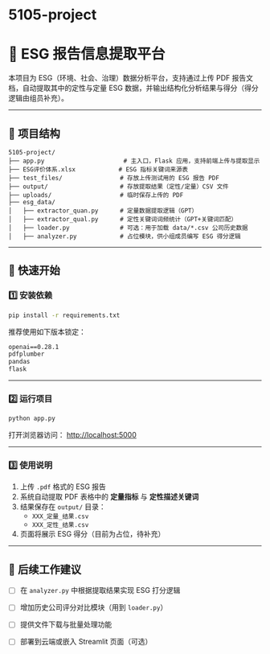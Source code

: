 # 5105-project
# 📘 ESG 报告信息提取平台

本项目为 ESG（环境、社会、治理）数据分析平台，支持通过上传 PDF 报告文档，自动提取其中的定性与定量 ESG 数据，并输出结构化分析结果与得分（得分逻辑由组员补充）。

---

## 📁 项目结构

```
5105-project/
├── app.py                      # 主入口，Flask 应用，支持前端上传与提取显示
├── ESG评价体系.xlsx            # ESG 指标关键词来源表
├── test_files/                # 存放上传测试用的 ESG 报告 PDF
├── output/                    # 存放提取结果（定性/定量）CSV 文件
├── uploads/                   # 临时保存上传的 PDF
├── esg_data/
│   ├── extractor_quan.py      # 定量数据提取逻辑（GPT）
│   ├── extractor_qual.py      # 定性关键词词频统计（GPT+关键词匹配）
│   ├── loader.py              # 可选：用于加载 data/*.csv 公司历史数据
│   ├── analyzer.py            # 占位模块，供小组成员编写 ESG 得分逻辑
```

---

## 🚀 快速开始

### 1️⃣ 安装依赖

```bash
pip install -r requirements.txt
```

推荐使用如下版本锁定：
```txt
openai==0.28.1
pdfplumber
pandas
flask
```

---

### 2️⃣ 运行项目

```bash
python app.py
```

打开浏览器访问： [http://localhost:5000](http://localhost:5000)

---

### 3️⃣ 使用说明

1. 上传 `.pdf` 格式的 ESG 报告
2. 系统自动提取 PDF 表格中的 **定量指标** 与 **定性描述关键词**
3. 结果保存在 `output/` 目录：
    - `XXX_定量_结果.csv`
    - `XXX_定性_结果.csv`
4. 页面将展示 ESG 得分（目前为占位，待补充）

---

## 📌 后续工作建议

- [ ] 在 `analyzer.py` 中根据提取结果实现 ESG 打分逻辑
- [ ] 增加历史公司评分对比模块（用到 `loader.py`）
- [ ] 提供文件下载与批量处理功能
- [ ] 部署到云端或嵌入 Streamlit 页面（可选）

